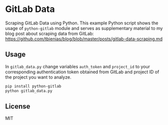 # GitLab Data #

Scraping GitLab Data using Python.
This example Python script shows the usage of `python-gitlab` module and
serves as supplementary material to my blog post about scraping data from
GitLab:
https://github.com/tbienias/blog/blob/master/posts/gitlab-data-scraping.md

## Usage ##

In `gitlab_data.py` change variables `auth_token` and `project_id` to your
corresponding authentication token obtained from GitLab and project ID of the
project you want to analyze.

```bash
pip install python-gitlab
python gitlab_data.py
```

## License ##

MIT
